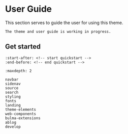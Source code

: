 # User Guide

This section serves to guide the user for using this theme.

```{note}
The theme and user guide is working in progress.
```

## Get started

```{include} ../../README.md
:start-after: <!-- start quickstart -->
:end-before: <!-- end quickstart -->
```

```{toctree}
:maxdepth: 2

navbar
sidenav
source
search
styling
fonts
landing
theme-elements
web-components
bulma-extensions
ablog
develop
```
